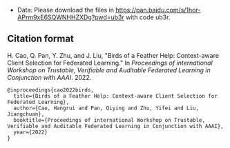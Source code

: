 * Data: Please download the files in https://pan.baidu.com/s/1hor-APrm9xE6SQWNHHZXDg?pwd=ub3r with code ub3r. 
## Citation format

H. Cao, Q. Pan, Y. Zhu, and J. Liu, "Birds of a Feather Help: Context-aware Client Selection for Federated Learning." In *Proceedings of international Workshop on Trustable, Verifiable and Auditable Federated Learning in Conjunction with AAAI*. 2022.

```
@inproceedings{cao2022birds,
  title={Birds of a Feather Help: Context-aware Client Selection for Federated Learning},
  author={Cao, Hangrui and Pan, Qiying and Zhu, Yifei and Liu, Jiangchuan},
  booktitle={Proceedings of international Workshop on Trustable, Verifiable and Auditable Federated Learning in Conjunction with AAAI},
  year={2022}
}
```
